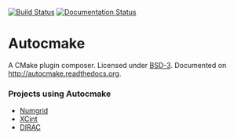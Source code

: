 [![Build Status](https://travis-ci.org/scisoft/autocmake.svg?branch=master)](https://travis-ci.org/scisoft/autocmake/builds)
[![Documentation Status](https://readthedocs.org/projects/autocmake/badge/?version=latest)](http://autocmake.readthedocs.org)


# Autocmake

A CMake plugin composer.
Licensed under [BSD-3](../master/LICENSE).
Documented on http://autocmake.readthedocs.org.


### Projects using Autocmake

- [Numgrid](https://github.com/bast/numgrid/)
- [XCint](https://github.com/bast/xcint/)
- [DIRAC](http://diracprogram.org)
